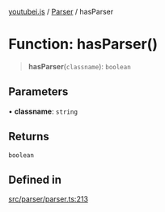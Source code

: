 [youtubei.js](../../../README.md) / [Parser](../README.md) / hasParser

# Function: hasParser()

> **hasParser**(`classname`): `boolean`

## Parameters

• **classname**: `string`

## Returns

`boolean`

## Defined in

[src/parser/parser.ts:213](https://github.com/LuanRT/YouTube.js/blob/e1650e12979e68b9546bc63989f86b651960a10a/src/parser/parser.ts#L213)
